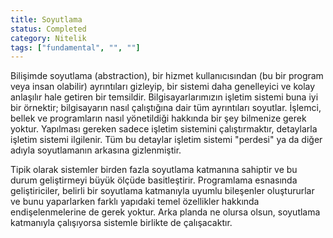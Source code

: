 ```yaml
---
title: Soyutlama
status: Completed
category: Nitelik
tags: ["fundamental", "", ""]
---
```


Bilişimde soyutlama (abstraction), bir hizmet kullanıcısından (bu bir program veya insan olabilir) ayrıntıları gizleyip, bir sistemi daha genelleyici ve kolay anlaşılır hale getiren bir temsildir.
Bilgisayarlarımızın işletim sistemi buna iyi bir örnektir; bilgisayarın nasıl çalıştığına dair tüm ayrıntıları soyutlar.
İşlemci, bellek ve programların nasıl yönetildiği hakkında bir şey bilmenize gerek yoktur.
Yapılması gereken sadece işletim sistemini çalıştırmaktır, detaylarla işletim sistemi ilgilenir.
Tüm bu detaylar işletim sistemi "perdesi" ya da diğer adıyla soyutlamanın arkasına gizlenmiştir.

Tipik olarak sistemler birden fazla soyutlama katmanına sahiptir ve bu durum geliştirmeyi büyük ölçüde basitleştirir.
Programlama esnasında geliştiriciler, belirli bir soyutlama katmanıyla uyumlu bileşenler oluştururlar ve bunu yaparlarken farklı yapıdaki temel özellikler hakkında endişelenmelerine de gerek yoktur.
Arka planda ne olursa olsun, soyutlama katmanıyla çalışıyorsa sistemle birlikte de çalışacaktır.
